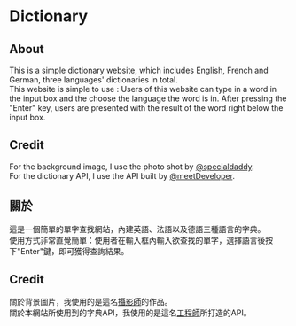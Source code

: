 # Dictionary

## About
This is a simple dictionary website, which includes English, French and German, three languages' dictionaries in total.  
This website is simple to use : Users of this website can type in a word in the input box and the choose the language the word is in. After pressing the "Enter" key, users are presented with the result of the word right below the input box.

## Credit
For the background image, I use the photo shot by [@specialdaddy](https://unsplash.com/@thepootphotographer).  
For the dictionary API, I use the API built by [@meetDeveloper](https://github.com/meetDeveloper).

## 關於
這是一個簡單的單字查找網站，內建英語、法語以及德語三種語言的字典。  
使用方式非常直覺簡單：使用者在輸入框內輸入欲查找的單字，選擇語言後按下"Enter"鍵，即可獲得查詢結果。

## Credit
關於背景圖片，我使用的是這名[攝影師](https://unsplash.com/@thepootphotographer)的作品。  
關於本網站所使用到的字典API，我使用的是這名[工程師](https://github.com/meetDeveloper)所打造的API。
